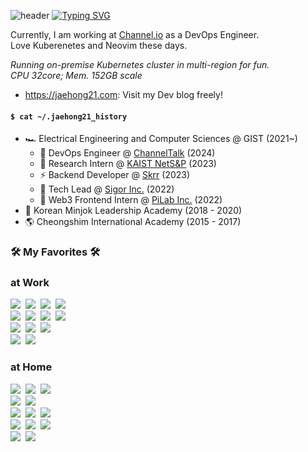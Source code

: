 ![header](https://capsule-render.vercel.app/api?type=waving&color=6994CDEE&text=&animation=twinkling&height=80)
[![Typing SVG](https://readme-typing-svg.demolab.com?font=Alkatra&weight=500&size=45&duration=3500&pause=3&color=6994CDEE&center=false&vCenter=false&multiline=true&repeat=true&width=1000&height=100&lines=Welcome+to+jaehong21's+GitHub!👋)](https://git.io/typing-svg)

  Currently, I am working at [Channel.io](https://channel.io) as a DevOps Engineer. <br />
  Love Kuberenetes and Neovim these days.

  _Running on-premise Kubernetes cluster in multi-region for fun. <br />
  CPU 32core; Mem. 152GB scale_

- <https://jaehong21.com>: Visit my Dev blog freely!

#### `$ cat ~/.jaehong21_history`

- 🏎️ Electrical Engineering and Computer Sciences @ GIST (2021~)
  - 🐳 DevOps Engineer @ [ChannelTalk](https://channel.io) (2024)
  - 🔬 Research Intern @ [KAIST NetS&P](https://netsp.kaist.ac.kr/) (2023)
  - ⚡️ Backend Developer @ [Skrr](https://skrr.app/) (2023)
  - 🧠 Tech Lead @ [Sigor Inc.](https://doggly.co.kr/) (2022)
  - 🤑 Web3 Frontend Intern @ [PiLab Inc.](https://www.bifrostnetwork.com/) (2022)
- 🏁 Korean Minjok Leadership Academy (2018 - 2020)
- 🌎 Cheongshim International Academy (2015 - 2017)

<div>
  <h3> 🛠 My Favorites 🛠 </h3>
  <p>

  <h3>at Work</h3>
    <img src="https://img.shields.io/badge/Kubernetes-326CE5?style=flat&logo=Kubernetes&logoColor=white"/></a>&nbsp
    <img src="https://img.shields.io/badge/Docker-2496ED?style=flat&logo=Docker&logoColor=white"/></a>&nbsp
    <img src="https://img.shields.io/badge/Go-00ADD8?style=flat&logo=Go&logoColor=white"/></a>&nbsp
    <img src="https://img.shields.io/badge/Gin-008ECF?style=flat&logo=Gin&logoColor=white"/></a>&nbsp
  <br />
    <img src="https://img.shields.io/badge/Helm-326CE5?style=flat&logo=Helm&logoColor=white"/></a>&nbsp
    <img src="https://img.shields.io/badge/Istio-466BB0?style=flat&logo=Istio&logoColor=white"/></a>&nbsp
    <img src="https://img.shields.io/badge/Thanos-6D41FF?style=flat&logo=Thanos&logoColor=white"/></a>&nbsp
    <img src="https://img.shields.io/badge/Terraform-7B42BC?style=flat&logo=Terraform&logoColor=white"/></a>&nbsp
  <br />
    <img src="https://img.shields.io/badge/AWS-232F3E?style=flat&logo=AmazonWebServices&logoColor=white"/></a>&nbsp
    <img src="https://img.shields.io/badge/EKS-FF9900?style=flat&logo=AmazonEKS&logoColor=white"/></a>&nbsp
    <img src="https://img.shields.io/badge/Argo-EF7B4D?style=flat&logo=Argo&logoColor=white"/></a>&nbsp
  <br />
    <img src="https://img.shields.io/badge/Github Actions-2088FF?style=flat&logo=GithubActions&logoColor=white"/></a>&nbsp
    <img src="https://img.shields.io/badge/CircleCI-343434?style=flat&logo=CircleCI&logoColor=white"/></a>&nbsp
  <br />

  <h3>at Home</h3>
    <img src="https://img.shields.io/badge/K3s-FFC61C?style=flat&logo=K3s&logoColor=white"/></a>&nbsp
    <img src="https://img.shields.io/badge/containerd-575757?style=flat&logo=containerd&logoColor=white"/></a>&nbsp
    <img src="https://img.shields.io/badge/Istio Ambient-466BB0?style=flat&logo=Istio&logoColor=white"/></a>&nbsp
  <br />
    <img src="https://img.shields.io/badge/Cloudflare-F38020?style=flat&logo=Cloudflare&logoColor=white"/></a>&nbsp
    <img src="https://img.shields.io/badge/Hono-E36002?style=flat&logo=Hono&logoColor=white"/></a>&nbsp
  <br />
    <img src="https://img.shields.io/badge/NixOS-5277C3?style=flat&logo=NixOS&logoColor=white"/></a>&nbsp
    <img src="https://img.shields.io/badge/Raspberry Pi-A22846?style=flat&logo=Raspberry Pi&logoColor=white"/></a>&nbsp
    <img src="https://img.shields.io/badge/Debian-A81D33?style=flat&logo=Debian&logoColor=white"/></a>&nbsp
  <br />
    <img src="https://img.shields.io/badge/Neovim-57A143?style=flat&logo=Neovim&logoColor=white"/></a>&nbsp
    <img src="https://img.shields.io/badge/Gitea-609926?style=flat&logo=Gitea&logoColor=white"/></a>&nbsp
    <img src="https://img.shields.io/badge/Obsidian-7C3AED?style=flat&logo=Obsidian&logoColor=white"/></a>&nbsp
  <br />
    <img src="https://img.shields.io/badge/React-466BB0?style=flat&logo=React&logoColor=white"/></a>&nbsp
    <img src="https://img.shields.io/badge/tRPC-2596BE?style=flat&logo=tRPC&logoColor=white"/></a>&nbsp
</p>
</div>
